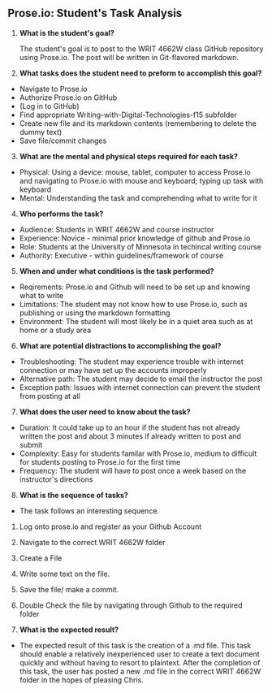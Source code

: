 ## Prose.io: Student's Task Analysis

1. **What is the student's goal?**

	The student's goal is to post to the WRIT 4662W class GitHub repository using Prose.io. The post will be written in Git-flavored markdown.

2. **What tasks does the student need to preform to accomplish this goal?**
  * Navigate to Prose.io
  * Authorize Prose.io on GitHub
  * (Log in to GitHub)
  * Find appropriate Writing-with-Digital-Technologies-f15 subfolder
  * Create new file and its markdown contents (remembering to delete the dummy text)
  * Save file/commit changes
  
3. **What are the mental and physical steps required for each task?**
  * Physical: Using a device: mouse, tablet, computer to access Prose.io and navigating to Prose.io with mouse and keyboard; typing up task with keyboard
  * Mental: Understanding the task and comprehending what to write for it 
  
4. **Who performs the task?**
  * Audience: Students in WRIT 4662W and course instructor
  * Experience: Novice - minimal prior knowledge of github and Prose.io
  * Role: Students at the University of Minnesota in techincal writing course
  * Authority: Executive - within guidelines/framework of course
  
5. **When and under what conditions is the task performed?**
  * Reqirements: Prose.io and Github will need to be set up and knowing what to write
  * Limitations: The student may not know how to use Prose.io, such as publishing or using the markdown formatting
  * Environment: The student will most likely be in a quiet area such as at home or a study area
  
6. **What are potential distractions to accomplishing the goal?**
  * Troubleshooting: The student may experience trouble with internet connection or may have set up the accounts improperly
  * Alternative path: The student may decide to email the instructor the post
  * Exception path: Issues with internet connection can prevent the student from posting at all
  
7. **What does the user need to know about the task?**
  * Duration: It could take up to an hour if the student has not already written the post and about 3 minutes if already written to post and submit
  * Complexity: Easy for students familar with Prose.io, medium to difficult for students posting to Prose.io for the first time 
  * Frequency: The student will have to post once a week based on the instructor's directions
  
8. **What is the sequence of tasks?**
* The task follows an interesting sequence. 
1. Log onto prose.io and register as your Github Account
2. Navigate to the correct WRIT 4662W folder
3. Create a File
4. Write some text on the file.
5. Save the file/ make a commit. 
6. Double Check the file by navigating through Github to the required folder

9. **What is the expected result?**
* The expected result of this task is the creation of a .md file. This task should enable a relatively inexperienced user to create a text document quickly and without having to resort to plaintext. After the completion of this task, the user has posted a new .md file in the correct WRIT 4662W folder in the hopes of pleasing Chris.
